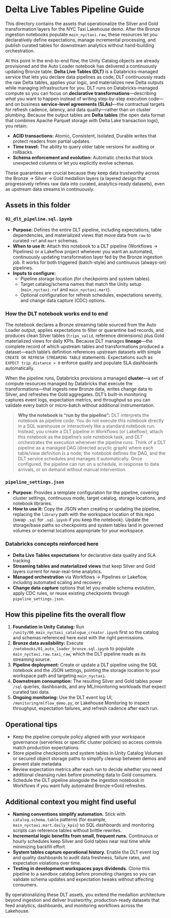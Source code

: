 # Delta Live Tables Pipeline Guide

This directory contains the assets that operationalize the Silver and Gold transformation layers for the NYC Taxi Lakehouse demo. After the Bronze ingestion notebooks populate `main_nyctaxi.raw`, these resources let you declaratively define expectations, manage incremental processing, and publish curated tables for downstream analytics without hand-building orchestration.

At this point in the end-to-end flow, the Unity Catalog objects are already provisioned and the Auto Loader notebook has delivered a continuously updating Bronze table. **Delta Live Tables (DLT)** is a Databricks-managed service that lets you declare data pipelines as code; DLT continuously reads the raw Delta tables, applies your logic, and materializes new Delta outputs while managing infrastructure for you. DLT runs on Databricks-managed compute so you can focus on **declarative transformations**—describing *what* you want to happen instead of writing step-by-step execution code—and on business **service-level agreements (SLAs)**—the contractual targets for refresh cadence, latency, and data quality—rather than on cluster plumbing. Because the output tables are **Delta tables** (the open data format that combines Apache Parquet storage with Delta Lake transaction logs), you retain:

* **ACID transactions:** Atomic, Consistent, Isolated, Durable writes that protect readers from partial updates.
* **Time travel:** The ability to query older table versions for auditing or rollbacks.
* **Schema enforcement and evolution:** Automatic checks that block unexpected columns or let you explicitly evolve schemas.

These guarantees are crucial because they keep data trustworthy across the Bronze → Silver → Gold medallion layers (a layered design that progressively refines raw data into curated, analytics-ready datasets), even as upstream data streams in continuously.

## Assets in this folder

### `02_dlt_pipeline.sql.ipynb`
* **Purpose:** Defines the entire DLT pipeline, including expectations, table dependencies, and materialized views that move data from `raw` to curated `ref` and `mart` schemas.
* **When to use it:** Attach this notebook to a DLT pipeline (Workflows → Pipelines) or a Lakeflow project whenever you want an automated, continuously updating transformation layer fed by the Bronze ingestion job. It works for both triggered (batch-style) and continuous (always-on) pipelines.
* **Inputs to configure:**
  * Pipeline storage location (for checkpoints and system tables).
  * Target catalog/schema names that match the Unity setup (`main_nyctaxi.ref` and `main_nyctaxi.mart`).
  * Optional configuration for refresh schedules, expectations severity, and change data capture (CDC) options.

### How the DLT notebook works end to end

The notebook declares a Bronze streaming table sourced from the Auto Loader output, applies expectations to filter or quarantine bad records, and produces clean Silver tables (`trips_valid`, reference dimensions) plus Gold materialized views for daily KPIs. Because DLT manages **lineage**—the complete record of which upstream tables and transformations produced a dataset—each table’s definition references upstream datasets with simple `CREATE OR REFRESH STREAMING TABLE` statements. Expectations such as `EXPECT trip_distance > 0` enforce quality and populate SLA dashboards automatically.

When the pipeline runs, Databricks provisions a managed **cluster**—a set of compute resources managed by Databricks that execute the transformations—that ingests new Bronze data, writes change data to Silver, and refreshes the Gold aggregates. DLT’s built-in monitoring captures event logs, expectation metrics, and throughput so you can validate every batch or micro-batch without additional instrumentation.

> **Why the notebook is “run by the pipeline”:** DLT interprets the notebook as pipeline code. You do not execute this notebook directly in a SQL warehouse or interactively like a standard notebook run. Instead, you create a DLT pipeline in Workflows (or Lakeflow), attach this notebook as the pipeline’s sole notebook task, and DLT orchestrates the execution whenever the pipeline runs. Think of a DLT pipeline as a managed DAG (directed acyclic graph) where each table/view definition is a node; the notebook defines the DAG, and the DLT service schedules and manages it automatically. Once configured, the pipeline can run on a schedule, in response to data arrivals, or on demand without manual intervention.

### `pipeline_settings.json`
* **Purpose:** Provides a template configuration for the pipeline, covering cluster settings, continuous mode, target catalog, storage locations, and notebook libraries.
* **How to use it:** Copy the JSON when creating or updating the pipeline, replacing the `library` path with the workspace location of this repo (swap `.sql` for `.sql.ipynb` if you keep the notebook). Update the storage/base paths so checkpoints and system tables land in governed volumes or external locations appropriate for your workspace.

### Databricks concepts reinforced here

* **Delta Live Tables expectations** for declarative data quality and SLA tracking.
* **Streaming tables and materialized views** that keep Silver and Gold layers current for near-real-time analytics.
* **Managed orchestration** via Workflows → Pipelines or Lakeflow, including automated scaling and recovery.
* **Change data capture** options that let you enable schema evolution, apply CDC rules, or reuse existing checkpoints through `pipeline_settings.json`.

## How this pipeline fits the overall flow

1. **Foundation in Unity Catalog:** Run `/unity/00_main_nyctaxi_catalogue_creator.ipynb` first so the catalog and schemas referenced here exist with the right permissions.
2. **Bronze data availability:** Execute `/notebooks/01_auto_loader_bronze.sql.ipynb` to populate `main_nyctaxi.raw.taxi_raw`, which the DLT pipeline reads as its streaming source.
3. **Pipeline deployment:** Create or update a DLT pipeline using the SQL notebook and the JSON settings, pointing the storage location to your workspace path and targeting `main_nyctaxi`.
4. **Downstream consumption:** The resulting Silver and Gold tables power `/sql` queries, dashboards, and any ML/monitoring workloads that expect curated taxi data.
5. **Ongoing monitoring:** Use the DLT event log UI, `/monitoring/mlflow_demo.py`, or Lakehouse Monitoring to inspect throughput, expectation failures, and refresh cadence after each run.

## Operational tips

* Keep the pipeline compute policy aligned with your workspace governance (serverless or specific cluster policies) so access controls match production expectations.
* Store pipeline checkpoints and system tables in Unity Catalog Volumes or secured object storage paths to simplify cleanup between demos and prevent stale metadata.
* Review expectation metrics after each run to decide whether you need additional cleansing rules before promoting data to Gold consumers.
* Schedule the DLT pipeline alongside the ingestion notebook in Workflows if you want fully automated Bronze→Gold refreshes.

## Additional context you might find useful

* **Naming conventions simplify automation.** Stick with `catalog.schema.table` patterns (for example, `main_nyctaxi.mart.daily_kpis`) so SQL dashboards and monitoring scripts can reference tables without brittle rewrites.
* **Incremental logic benefits from small, frequent runs.** Continuous or hourly schedules keep Silver and Gold tables near real time while minimizing backfill effort.
* **System tables capture operational history.** Enable the DLT event log and quality dashboards to audit data freshness, failure rates, and expectation violations over time.
* **Testing in development workspaces pays dividends.** Clone this pipeline to a sandbox catalog before promoting changes so you can validate schema updates and expectation tweaks without affecting consumers.

By operationalizing these DLT assets, you extend the medallion architecture beyond ingestion and deliver trustworthy, production-ready datasets that feed analytics, dashboards, and monitoring workflows across the Lakehouse.
